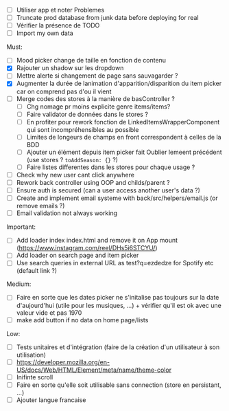 - [ ] Utiliser app et noter Problemes
- [ ] Truncate prod database from junk data before deploying for real
- [ ] Vérifier la présence de TODO
- [ ] Import my own data

Must:
- [ ] Mood picker change de taille en fonction de contenu
- [x] Rajouter un shadow sur les dropdown
- [ ] Mettre alerte si changement de page sans sauvagarder ?
- [x] Augmenter la durée de lanimation d'apparition/disparition du item picker car on comprend pas d'ou il vient 
- [ ] Merge codes des stores à la manière de basController ?
  - [ ] Chg nomage pr moins explicite genre items/items?
  - [ ] Faire validator de données dans le stores ?
  - [ ] En profiter pour rework fonction de LinkedItemsWrapperComponent qui sont incompréhensibles au possible
  - [ ] Limites de longeurs de champs en front correspondent à celles de la BDD
  - [ ] Ajouter un élément depuis item picker fait Oublier lemeent précédent (use stores ? `toAddSeason: {}` ?)
  - [ ] Faire listes differentes dans les stores pour chaque usage ?
- [ ] Check why new user cant click anywhere
- [ ] Rework back controller using OOP and childs/parent ?
- [ ] Ensure auth is secured (can a user access another user's data ?)
- [ ] Create and implement email systeme with back/src/helpers/email.js (or remove emails ?)
- [ ] Email validation not always working

Important:
- [ ] Add loader index index.html and remove it on App mount (https://www.instagram.com/reel/DHs5i6STCYU/)
- [ ] Add loader on search page and item picker
- [ ] Use search queries in external URL as test?q=ezdedze for Spotify etc (default link ?)

Medium:
- [ ] Faire en sorte que les dates picker ne s'initalise pas toujours sur la date d'aujourd'hui (utile pour les musiques, …) + vérifier qu'il est ok avec une valeur vide et pas 1970
- [ ] make add button if no data on home page/lists

Low:
- [ ] Tests unitaires et d'intégration (faire de la création d'un utilisateur à son utilisation)
- [ ] https://developer.mozilla.org/en-US/docs/Web/HTML/Element/meta/name/theme-color
- [ ] Inifinte scroll
- [ ] Faire en sorte qu'elle soit utilisable sans connection (store en persistant, ...)
- [ ] Ajouter langue francaise